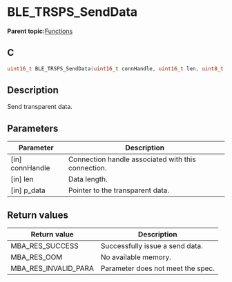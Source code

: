 # BLE\_TRSPS\_SendData

**Parent topic:**[Functions](GUID-C8623C47-6E25-4374-A93C-E1970B787393.md)

## C

```c
uint16_t BLE_TRSPS_SendData(uint16_t connHandle, uint16_t len, uint8_t *p_data);
```

## Description

Send transparent data.

## Parameters

|Parameter|Description|
|---------|-----------|
|\[in\] connHandle|Connection handle associated with this connection.|
|\[in\] len|Data length.|
|\[in\] p\_data|Pointer to the transparent data.|

## Return values

|Return value|Description|
|------------|-----------|
|MBA\_RES\_SUCCESS|Successfully issue a send data.|
|MBA\_RES\_OOM|No available memory.|
|MBA\_RES\_INVALID\_PARA|Parameter does not meet the spec.|

